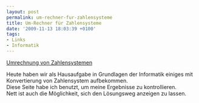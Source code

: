 ```yaml
---
layout: post
permalink: um-rechner-fur-zahlensysteme
title: Um-Rechner für Zahlensysteme
date: '2009-11-13 18:03:39 +0100'
tags:
- Links
- Informatik
---
```

<p><a href="http://www.arndt-bruenner.de/mathe/scripts/Zahlensysteme.htm">Umrechnung von Zahlensystemen</a></p>
<p>Heute haben wir als Hausaufgabe in Grundlagen der Informatik einiges mit Konvertierung von Zahlensystem aufbekommen.<br />
Diese Seite habe ich benutzt, um meine Ergebnisse zu kontrollieren.<br />
Nett ist auch die Möglichkeit, sich den Lösungsweg anzeigen zu lassen.</p>
